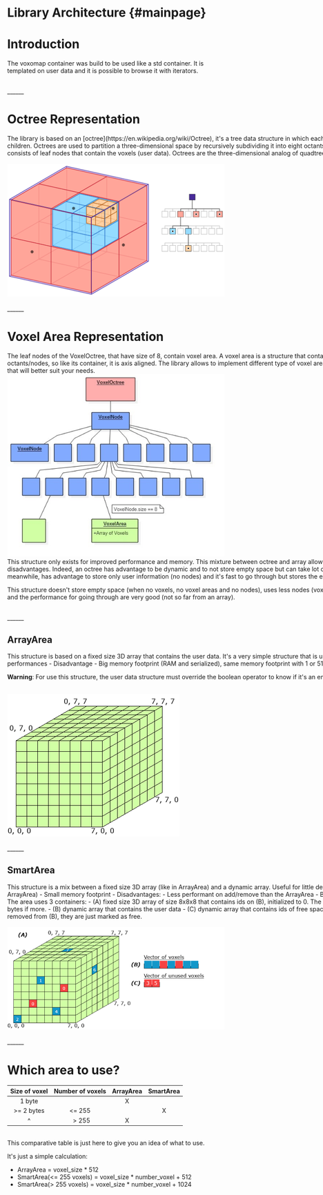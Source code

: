 # Library Architecture {#mainpage}
# Introduction
The voxomap container was build to be used like a std container. It is templated on user data and it is possible to browse it with iterators.

<br />
______
<br />

# Octree Representation
<div style="width:1000px;align:justify">
The library is based on an [octree](https://en.wikipedia.org/wiki/Octree), it's a tree data structure in which each internal node has exactly eight children.
Octrees are used to partition a three-dimensional space by recursively subdividing it into eight octants/nodes.
The bottom level of the octree consists of leaf nodes that contain the voxels (user data).
Octrees are the three-dimensional analog of quadtrees.
</div>
<div>
<br />
<img src="resources/octree.png" width="600px" />
</div>

<br />
______
<br />

# Voxel Area Representation
<div style="width:1200px;align:justify">
The leaf nodes of the VoxelOctree, that have size of 8, contain voxel area. A voxel area is a structure that contains voxels, it can contain 8x8x8(512) voxels. The VoxelArea fills all its octants/nodes, so like its container, it is axis aligned. The library allows to implement different type of voxel area. There are two implementations, but it's easy to create a new one that will better suit your needs.
</div>
<div>
<img src="resources/voxel_octree.jpg" width="600px" />
</div>
<div style="width:1200px;align:justify">
This structure only exists for improved performance and memory. This mixture between octree and array allows to take advantage of both structure without taking their disadvantages. Indeed, an octree has advantage to be dynamic and to not store empty space but can take lot of memory to store all its nodes and it's heavy to go through. An array, meanwhile, has advantage to store only user information (no nodes) and it's fast to go through but stores the empty space and is difficult to grow.

This structure doesn't store empty space (when no voxels, no voxel areas and no nodes), uses less nodes (voxel area inside node of size 8), it's easy to grow (advantage of a tree) and the performance for going through are very good (not so far from an array).
</div>

<br />
______
<br />

## ArrayArea
<div style="width:1200px;align:justify">
This structure is based on a fixed size 3D array that contains the user data. It's a very simple structure that is useful for high density of voxels.
- Advantage
  - Good global performances
- Disadvantage
  - Big memory footprint (RAM and serialized), same memory footprint with 1 or 512 voxels.

**Warning**: For use this structure, the user data structure must override the boolean operator to know if it's an empty voxel or not.
</div>
<div>
<br />
<img src="resources/array_area.png" />
</div>

<br />
______
<br />

## SmartArea
<div style="width:1200px;align:justify">
This structure is a mix between a fixed size 3D array (like in ArrayArea) and a dynamic array. Useful for little density of voxels.
- Advantages:
  - Good access/update performance (~= ArrayArea)
  - Small memory footprint
- Disadvantages:
  - Less performant on add/remove than the ArrayArea
  - Bigger memory footprint than the ArrayArea when high density

<br />
The area uses 3 containers:
- (A) fixed size 3D array of size 8x8x8 that contains ids on (B), initialized to 0. The array uses 512 bytes when there is less than 255 voxels and 1024 bytes if more.
- (B) dynamic array that contains the user data
- (C) dynamic array that contains ids of free space into (B). Due to performance issue, the deleted voxels are not removed from (B), they are just marked as free.
</div>
<div>
<br />
<img src="resources/smart_area.png" />
</div>

<br />
______
<br />

# Which area to use?
| Size of voxel | Number of voxels | ArrayArea | SmartArea |
| :-----------: | :--------------: | :-------: | :-------: |
|    1 byte     |                  |     X     |           |
|  >= 2 bytes   |     <= 255       |           |     X     |
| ^             |   &nbsp; > 255   |     X     |           |

<br />
This comparative table is just here to give you an idea of what to use.

It's just a simple calculation:
- ArrayArea = voxel_size * 512
- SmartArea(<= 255 voxels) = voxel_size * number_voxel + 512
- SmartArea(> 255 voxels) = voxel_size * number_voxel + 1024
